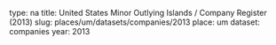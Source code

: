 type: na
title: United States Minor Outlying Islands / Company Register (2013)
slug: places/um/datasets/companies/2013
place: um
dataset: companies
year: 2013
